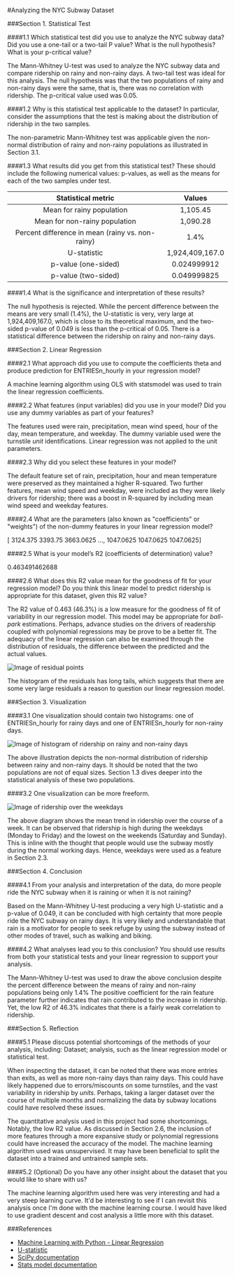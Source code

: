 #Analyzing the NYC Subway Dataset

###Section 1. Statistical Test

####1.1 Which statistical test did you use to analyze the NYC subway data? Did you use a one-tail or a two-tail P value? What is the null hypothesis? What is your p-critical value?

The Mann-Whitney U-test was used to analyze the NYC subway data and compare ridership on rainy and non-rainy days. A two-tail test was ideal for this analysis. The null hypothesis was that the two populations of rainy and non-rainy days were the same, that is, there was no correlation with ridership. The p-critical value used was 0.05.

####1.2 Why is this statistical test applicable to the dataset? In particular, consider the assumptions that the test is making about the distribution of ridership in the two samples.

The non-parametric Mann-Whitney test was applicable given the non-normal distribution of rainy and non-rainy populations as illustrated in Section 3.1.

####1.3 What results did you get from this statistical test? These should include the following numerical values: p-values, as well as the means for each of the two samples under test.

|Statistical metric                                |          Values|
|:------------------------------------------------:|:--------------:|
| Mean for rainy population                        |       1,105.45 |
| Mean for non-rainy population                    |       1,090.28 |
| Percent difference in mean (rainy vs. non-rainy) |           1.4% |
| U-statistic                                      |1,924,409,167.0 |
| p-value (one-sided)                              |    0.024999912 |
| p-value (two-sided)                              |    0.049999825 |

####1.4 What is the significance and interpretation of these results?

The null hypothesis is rejected. While the percent difference between the means are very small (1.4%), the U-statistic is very, very large at 1,924,409,167.0, which is close to its theoretical maximum, and the two-sided p-value of 0.049 is less than the p-critical of 0.05. There is a statistical difference between the ridership on rainy and non-rainy days.


###Section 2. Linear Regression

####2.1 What approach did you use to compute the coefficients theta and produce prediction for ENTRIESn_hourly in your regression model?

A machine learning algorithm using OLS with statsmodel was used to train the linear regression coefficients. 

####2.2 What features (input variables) did you use in your model? Did you use any dummy variables as part of your features?

The features used were rain, precipitation, mean wind speed, hour of the day, mean temperature, and weekday. The dummy variable used were the turnstile *unit* identifications. Linear regression was not applied to the unit parameters.

####2.3 Why did you select these features in your model? 

The default feature set of rain, precipitation, hour and mean temperature were preserved as they maintained a higher R-squared. Two further features, mean wind speed and weekday, were included as they were likely drivers for ridership; there was a boost in R-squared by including mean wind speed and weekday features.

####2.4 What are the parameters (also known as "coefficients" or "weights") of the non-dummy features in your linear regression model?

[ 3124.375   3393.75    3663.0625 ...,  1047.0625  1047.0625  1047.0625]

####2.5 What is your model’s R2 (coefficients of determination) value?

0.463491462688

####2.6 What does this R2 value mean for the goodness of fit for your regression model? Do you think this linear model to predict ridership is appropriate for this dataset, given this R2  value?

The R2 value of 0.463 (46.3%) is a low measure for the goodness of fit of variability in our regression model. This model may be appropriate for *ball-park* estimations. Perhaps, advance studies on the drivers of readership coupled with polynomial regressions may be prove to be a better fit. The adequacy of the linear regression can also be examined through the distribution of residuals, the difference between the predicted and the actual values.

![Image of residual points](https://raw.githubusercontent.com/arvin-dwarka/Udacity_Data_Analyst/master/P2_Analyzing_the_NYC_Subway_Dataset/ps3/figure_2.png)

The histogram of the residuals has long tails, which suggests that there are some very large residuals a reason to question our linear regression model.


###Section 3. Visualization

####3.1 One visualization should contain two histograms: one of  ENTRIESn_hourly for rainy days and one of ENTRIESn_hourly for non-rainy days.

![Image of histogram of ridership on rainy and non-rainy days](https://raw.githubusercontent.com/arvin-dwarka/Udacity_Data_Analyst/master/P2_Analyzing_the_NYC_Subway_Dataset/ps3/figure_1.png)

The above illustration depicts the non-normal distribution of ridership between rainy and non-rainy days. It should be noted that the two populations are not of equal sizes. Section 1.3 dives deeper into the statistical analysis of these two populations.

####3.2 One visualization can be more freeform. 

![Image of ridership over the weekdays](https://raw.githubusercontent.com/arvin-dwarka/Udacity_Data_Analyst/master/P2_Analyzing_the_NYC_Subway_Dataset/ps4/figure_2.png)

The above diagram shows the mean trend in ridership over the course of a week. It can be observed that ridership is high during the weekdays (Monday to Friday) and the lowest on the weekends (Saturday and Sunday). This is inline with the thought that people would use the subway mostly during the normal working days. Hence, weekdays were used as a feature in Section 2.3.


###Section 4. Conclusion

####4.1 From your analysis and interpretation of the data, do more people ride the NYC subway when it is raining or when it is not raining?  

Based on the Mann-Whitney U-test producing a very high U-statistic and a p-value of 0.049, it can be concluded with high certainty that more people ride the NYC subway on rainy days. It is very likely and understandable that rain is a motivator for people to seek refuge by using the subway instead of other modes of travel, such as walking and biking.

####4.2 What analyses lead you to this conclusion? You should use results from both your statistical tests and your linear regression to support your analysis.

The Mann-Whitney U-test was used to draw the above conclusion despite the percent difference between the means of rainy and non-rainy populations being only 1.4% The positive coefficient for the rain feature parameter further indicates that rain contributed to the increase in ridership. Yet, the low R2 of 46.3% indicates that there is a fairly weak correlation to ridership.


###Section 5. Reflection

####5.1 Please discuss potential shortcomings of the methods of your analysis, including: Dataset; analysis, such as the linear regression model or statistical test.

When inspecting the dataset, it can be noted that there was more entries than exits, as well as more non-rainy days than rainy days. This could have likely happened due to errors/miscounts on some turnstiles, and the vast variability in ridership by *units*. Perhaps, taking a larger dataset over the course of multiple months and normalizing the data by subway locations could have resolved these issues.

The quantitative analysis used in this project had some shortcomings. Notably, the low R2 value. As discussed in Section 2.6, the inclusion of more features through a more expansive study or polynomial regressions could have increased the accuracy of the model. The machine learning algorithm used was unsupervised. It may have been beneficial to split the dataset into a trained and untrained sample sets.


####5.2 (Optional) Do you have any other insight about the dataset that you would like to share with us?

The machine learning algorithm used here was very interesting and had a very steep learning curve. It'd be interesting to see if I can revisit this analysis once I'm done with the machine learning course. I would have liked to use gradient descent and cost analysis a little more with this dataset.


###References
- [Machine Learning with Python - Linear Regression](http://aimotion.blogspot.ca/2011/10/machine-learning-with-python-linear.html)
- [U-statistic](https://en.wikipedia.org/wiki/U-statistic)
- [SciPy documentation](http://docs.scipy.org/doc/scipy/reference/generated/scipy.stats.mannwhitneyu.html#scipy.stats.mannwhitneyu)
- [Stats model documentation](http://statsmodels.sourceforge.net/0.5.0/generated/statsmodels.regression.linear_model.OLS.html)